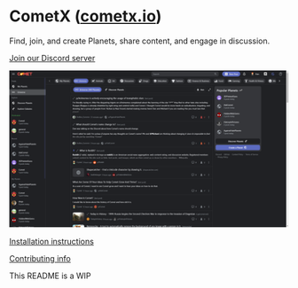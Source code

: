 # CometX ([cometx.io](https://www.cometx.io))

Find, join, and create Planets, share content, and engage in discussion.

[Join our Discord server](https://discord.gg/NPCMGSm)

![Screenshot of cometx.io](./screenshot.png)

[Installation instructions](INSTALLATION.md)

[Contributing info](CONTRIBUTING.md)

This README is a WIP
